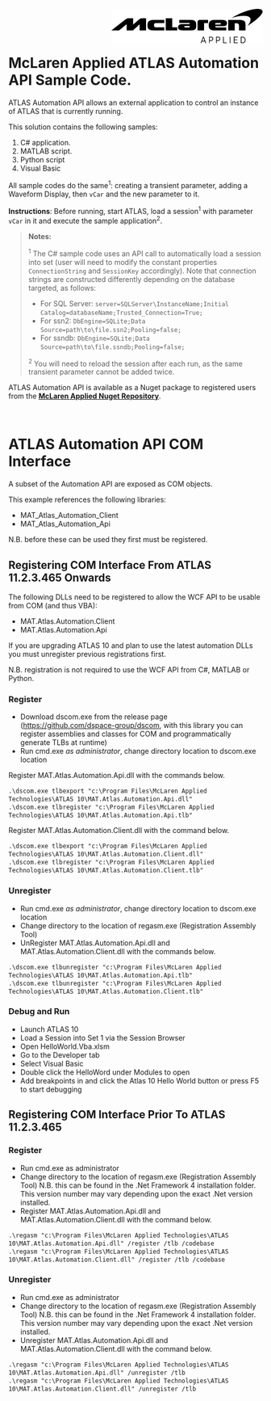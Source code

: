 <img src="/images/malogo.png" width="300" align="right" /><br><br><br>

# McLaren Applied **ATLAS Automation API Sample Code**.

ATLAS Automation API allows an external application to control an instance of ATLAS that is currently running.

This solution contains the following samples: 
1. C# application. 
2. MATLAB script.
3. Python script
4. Visual Basic

All sample codes do the same<sup>1</sup>: creating a transient parameter, adding a Waveform Display, then `vCar` and the new parameter to it. 

**Instructions**: Before running, start ATLAS, load a session<sup>1</sup> with parameter `vCar` in it and execute the sample application<sup>2</sup>. 

>**Notes:**
>
><sup>1</sup> The C\# sample code uses an API call to automatically load a session into set (user will need to modify the constant properties `ConnectionString` and `SessionKey` accordingly). Note that connection strings are constructed differently depending on the database targeted, as follows:
>  - For SQL Server: `server=SQLServer\InstanceName;Initial Catalog=databaseName;Trusted_Connection=True;`
>  - For ssn2: `DbEngine=SQLite;Data Source=path\to\file.ssn2;Pooling=false;`
>  - For ssndb: `DbEngine=SQLite;Data Source=path\to\file.ssndb;Pooling=false;`
> 
> <sup>2</sup> You will need to reload the session after each run, as the same transient parameter cannot be added twice. 

ATLAS Automation API is available as a Nuget package to registered users from the **[McLaren Applied Nuget Repository](https://github.com/mat-docs/packages)**.

<br>

# ATLAS Automation API COM Interface

A subset of the Automation API are exposed as COM objects. 

This example references the following libraries:
- MAT_Atlas_Automation_Client
- MAT_Atlas_Automation_Api
  
N.B. before these can be used they first must be registered. 

## Registering COM Interface From ATLAS 11.2.3.465 Onwards

The following DLLs need to be registered to allow the WCF API to be usable from COM (and thus
VBA):
- MAT.Atlas.Automation.Client
- MAT.Atlas.Automation.Api

If you are upgrading ATLAS 10 and plan to use the latest automation DLLs you must unregister previous registrations first. 

N.B. registration is not required to use the WCF API from C#, MATLAB or Python.

### Register
- Download dscom.exe from the release page (https://github.com/dspace-group/dscom, with this library you can register assemblies and classes for COM and programmatically generate TLBs at runtime)
- Run cmd.exe *as administrator*, change directory location to  dscom.exe location

Register MAT.Atlas.Automation.Api.dll with the commands below.

```
.\dscom.exe tlbexport "c:\Program Files\McLaren Applied Technologies\ATLAS 10\MAT.Atlas.Automation.Api.dll"
.\dscom.exe tlbregister "c:\Program Files\McLaren Applied Technologies\ATLAS 10\MAT.Atlas.Automation.Api.tlb"
```

Register MAT.Atlas.Automation.Client.dll with the command below.

```
.\dscom.exe tlbexport "c:\Program Files\McLaren Applied Technologies\ATLAS 10\MAT.Atlas.Automation.Client.dll"
.\dscom.exe tlbregister "c:\Program Files\McLaren Applied Technologies\ATLAS 10\MAT.Atlas.Automation.Client.tlb"
```

### Unregister
- Run cmd.exe *as administrator*, change directory location to dscom.exe location
- Change directory to the location of regasm.exe (Registration Assembly Tool)
- UnRegister MAT.Atlas.Automation.Api.dll and MAT.Atlas.Automation.Client.dll with the commands below.

```
.\dscom.exe tlbunregister "c:\Program Files\McLaren Applied Technologies\ATLAS 10\MAT.Atlas.Automation.Api.tlb"
.\dscom.exe tlbunregister "c:\Program Files\McLaren Applied Technologies\ATLAS 10\MAT.Atlas.Automation.Client.tlb"
```

### Debug and Run
- Launch ATLAS 10
- Load a Session into Set 1 via the Session Browser
- Open HelloWorld.Vba.xlsm
- Go to the Developer tab
- Select Visual Basic
- Double click the HelloWord under Modules to open
- Add breakpoints in and click the Atlas 10 Hello World button or press F5 to start debugging

## Registering COM Interface Prior To ATLAS 11.2.3.465

### Register
- Run cmd.exe as administrator
- Change directory to the location of regasm.exe (Registration Assembly Tool)
N.B. this can be found in the .Net Framework 4 installation folder. This version number may
vary depending upon the exact .Net version installed.
- Register MAT.Atlas.Automation.Api.dll and MAT.Atlas.Automation.Client.dll with the command below.
```
.\regasm "c:\Program Files\McLaren Applied Technologies\ATLAS 10\MAT.Atlas.Automation.Api.dll" /register /tlb /codebase
.\regasm "c:\Program Files\McLaren Applied Technologies\ATLAS 10\MAT.Atlas.Automation.Client.dll" /register /tlb /codebase
```

### Unregister
- Run cmd.exe as administrator
- Change directory to the location of regasm.exe (Registration Assembly Tool)
N.B. this can be found in the .Net Framework 4 installation folder. This version number may
vary depending upon the exact .Net version installed.
- Unregister MAT.Atlas.Automation.Api.dll and MAT.Atlas.Automation.Client.dll with the command below.
```
.\regasm "c:\Program Files\McLaren Applied Technologies\ATLAS 10\MAT.Atlas.Automation.Api.dll" /unregister /tlb
.\regasm "c:\Program Files\McLaren Applied Technologies\ATLAS 10\MAT.Atlas.Automation.Client.dll" /unregister /tlb
```

